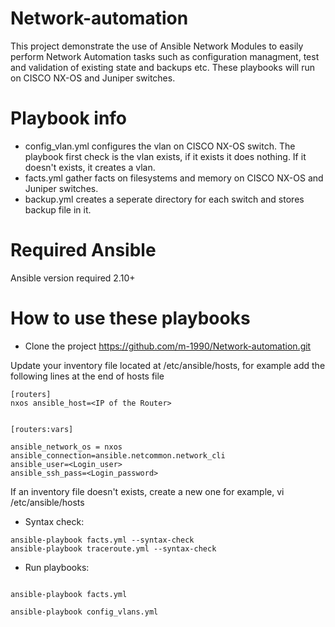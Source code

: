 # Network-automation
This project demonstrate the use of Ansible Network Modules to easily perform Network Automation tasks such as configuration managment, test and validation of existing state and backups etc.
These playbooks will run on CISCO NX-OS and Juniper switches.

# Playbook info
+ config_vlan.yml configures the vlan on CISCO NX-OS switch. The playbook first check is the vlan exists, if it exists it does nothing. If it doesn't exists, it creates a vlan.   
+ facts.yml gather facts on filesystems and memory on CISCO NX-OS and Juniper switches.
+ backup.yml creates a seperate directory for each switch and stores backup file in it.

# Required Ansible
Ansible version required 2.10+

# How to use these playbooks
* Clone the project 
https://github.com/m-1990/Network-automation.git

Update your inventory file located at /etc/ansible/hosts, for example
add the following lines at the end of hosts file
```
[routers]
nxos ansible_host=<IP of the Router>


[routers:vars]

ansible_network_os = nxos
ansible_connection=ansible.netcommon.network_cli
ansible_user=<Login_user>
ansible_ssh_pass=<Login_password>
```
If an inventory file doesn't exists, create a new one for example,
vi /etc/ansible/hosts

* Syntax check:
```
ansible-playbook facts.yml --syntax-check
ansible-playbook traceroute.yml --syntax-check
```
* Run playbooks:
```

ansible-playbook facts.yml

ansible-playbook config_vlans.yml
```
